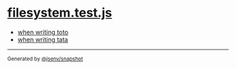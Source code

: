# [filesystem.test.js](../filesystem.test.js)


- [when writing toto](when_writing_toto/when_writing_toto.md)
- [when writing  tata](when_writing__tata/when_writing__tata.md)

---

<sub>
  Generated by <a href="https://github.com/jsenv/core/tree/main/packages/tooling/snapshot">@jsenv/snapshot</a>
</sub>
